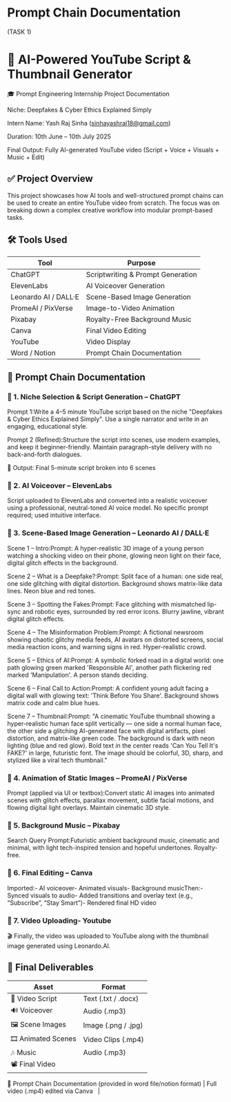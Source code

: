 # Prompt Chain Documentation

(TASK 1)

# 📘 AI-Powered YouTube Script & Thumbnail Generator

🎓 Prompt Engineering Internship Project Documentation

Niche: Deepfakes & Cyber Ethics Explained Simply

Intern Name: Yash Raj Sinha (sinhayashraj18@gmail.com)

Duration: 10th June – 10th July 2025

Final Output: Fully AI-generated YouTube video (Script + Voice + Visuals + Music + Edit)

## ✅ Project Overview

This project showcases how AI tools and well-structured prompt chains can be used to create an entire YouTube video from scratch. The focus was on breaking down a complex creative workflow into modular prompt-based tasks.

## 🛠️ Tools Used

| Tool | Purpose |
| --- | --- |
| ChatGPT | Scriptwriting & Prompt Generation |
| ElevenLabs | AI Voiceover Generation |
| Leonardo AI / DALL·E | Scene-Based Image Generation |
| PromeAI / PixVerse | Image-to-Video Animation |
| Pixabay | Royalty-Free Background Music |
| Canva | Final Video Editing |
| YouTube | Video Display |
| Word / Notion | Prompt Chain Documentation |

## 🔗 Prompt Chain Documentation

### 🔹 1. Niche Selection & Script Generation – ChatGPT

Prompt 1:Write a 4–5 minute YouTube script based on the niche "Deepfakes & Cyber Ethics Explained Simply". Use a single narrator and write in an engaging, educational style.

Prompt 2 (Refined):Structure the script into scenes, use modern examples, and keep it beginner-friendly. Maintain paragraph-style delivery with no back-and-forth dialogues.

🎯 Output: Final 5-minute script broken into 6 scenes

### 🔹 2. AI Voiceover – ElevenLabs

Script uploaded to ElevenLabs and converted into a realistic voiceover using a professional, neutral-toned AI voice model. No specific prompt required; used intuitive interface.

### 🔹 3. Scene-Based Image Generation – Leonardo AI / DALL·E

Scene 1 – Intro:Prompt: A hyper-realistic 3D image of a young person watching a shocking video on their phone, glowing neon light on their face, digital glitch effects in the background.

Scene 2 – What is a Deepfake?:Prompt: Split face of a human: one side real, one side glitching with digital distortion. Background shows matrix-like data lines. Neon blue and red tones.

Scene 3 – Spotting the Fakes:Prompt: Face glitching with mismatched lip-sync and robotic eyes, surrounded by red error icons. Blurry jawline, vibrant digital glitch effects.

Scene 4 – The Misinformation Problem:Prompt: A fictional newsroom showing chaotic glitchy media feeds, AI avatars on distorted screens, social media reaction icons, and warning signs in red. Hyper-realistic crowd.

Scene 5 – Ethics of AI:Prompt: A symbolic forked road in a digital world: one path glowing green marked 'Responsible AI', another path flickering red marked 'Manipulation'. A person stands deciding.

Scene 6 – Final Call to Action:Prompt: A confident young adult facing a digital wall with glowing text: 'Think Before You Share'. Background shows matrix code and calm blue hues.

Scene 7 – Thumbnail:Prompt: "A cinematic YouTube thumbnail showing a hyper-realistic human face split vertically — one side a normal human face, the other side a glitching AI-generated face with digital artifacts, pixel distortion, and matrix-like green code. The background is dark with neon lighting (blue and red glow). Bold text in the center reads 'Can You Tell It's FAKE?' in large, futuristic font. The image should be colorful, 3D, sharp, and stylized like a viral tech thumbnail."

### 🔹 4. Animation of Static Images – PromeAI / PixVerse

Prompt (applied via UI or textbox):Convert static AI images into animated scenes with glitch effects, parallax movement, subtle facial motions, and flowing digital light overlays. Maintain cinematic 3D style.

### 🔹 5. Background Music – Pixabay

Search Query Prompt:Futuristic ambient background music, cinematic and minimal, with light tech-inspired tension and hopeful undertones. Royalty-free.

### 🔹 6. Final Editing – Canva

Imported:- AI voiceover- Animated visuals- Background musicThen:- Synced visuals to audio- Added transitions and overlay text (e.g., “Subscribe”, “Stay Smart”)- Rendered final HD video

### 🔹 7. Video Uploading- Youtube

🎬 Finally, the video was uploaded to YouTube along with the thumbnail image generated using Leonardo.AI.

## 🎁 Final Deliverables

| Asset | Format |
| --- | --- |
| 📜 Video Script | Text (.txt / .docx) |
| 🔊 Voiceover | Audio (.mp3) |
| 🖼️ Scene Images | Image (.png / .jpg) |
| 🎞️ Animated Scenes | Video Clips (.mp4) |
| 🎶 Music | Audio (.mp3) |
| 📽️ Final Video
📜 Prompt Chain Documentation
(provided in word file/notion format)
 | Full video (.mp4) edited via Canva
 
 |